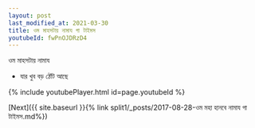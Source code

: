 ```yaml
---
layout: post
last_modified_at: 2021-03-30
title: ওম মাহসটায় নামায গা টাইমস
youtubeId: fwPnOJDRzD4
---
```

 
 
 ওম মাহসটায় নামায  
 
 -  যার খুব বড় ঠোঁট আছে 
 
  
 
  
 
 
 
 
 
 


{% include youtubePlayer.html id=page.youtubeId %}
 
[Next]({{ site.baseurl }}{% link  split1/_posts/2017-08-28-ওম মহা হানবে নামায গা টাইমস.md%})
 
